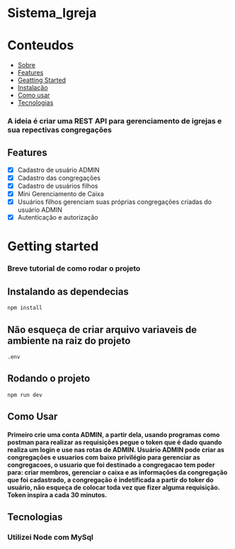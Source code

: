 # Sistema_Igreja

# Conteudos

   * [Sobre](#Sobre)
   * [Features](#Features)
   * [Geatting Started](#Geatting-Started)
   * [Instalação](#instalacao)
   * [Como usar](#como-usar)
   * [Tecnologias](#tecnologias)

### A ideia é criar uma REST API para gerenciamento de igrejas e sua repectivas congregações

## Features
- [x] Cadastro de usuário ADMIN
- [x] Cadastro das congregações
- [x] Cadastro de usuários filhos
- [x] Mini Gerenciamento de Caixa
- [x] Usuários filhos gerenciam suas próprias congregações criadas do usuário ADMIN
- [x] Autenticação e autorização 

# Getting started
### Breve tutorial de como rodar o projeto

## Instalando as dependecias 
```
npm install
```

## Não esqueça de criar arquivo variaveis de ambiente na raiz do projeto

```
.env
```

## Rodando o projeto 

```
npm run dev
```


## Como Usar

#### Primeiro crie uma conta ADMIN, a partir dela, usando programas como postman para realizar as requisições pegue o token que é dado quando realiza um login e use nas rotas de ADMIN. Usuário ADMIN pode criar as congregações e usuarios com baixo privilégio para gerenciar as congregacoes, o usuario que foi destinado a congregacao tem poder para: criar membros, gerenciar o caixa e as informações da congregação que foi cadastrado, a congregação é indetificada a partir do toker do usuário, não esqueça de colocar toda vez que fizer alguma requisição. Token inspira a cada 30 minutos.

## Tecnologias

### Utilizei Node com MySql
